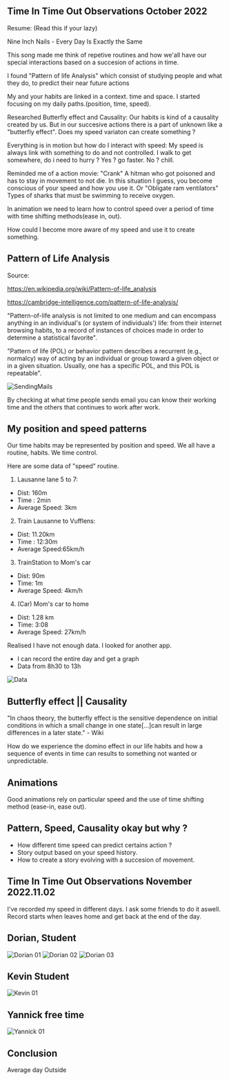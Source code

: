 ## Time In Time Out Observations October 2022

Resume: (Read this if your lazy)

Nine Inch Nails - Every Day Is Exactly the Same

This song made me think of repetive routines and how we'all have our special interactions based on a succesion of actions in time.

I found "Pattern of life Analysis" which consist of studying people and what they do, to predict their near future actions

My and your habits are linked in a context. time and space. I started focusing on my daily paths.(position, time, speed).

Researched Butterfly effect and Causality: Our habits is kind of a causality created by us. But in our succesive actions there is a part of unknown like a "butterfly effect". Does my speed variaton can create something ?

Everything is in motion but how do I interact with speed: My speed is always link with something to do and not controlled. I walk to get somewhere, do i need to hurry ? Yes ? go faster. No ? chill. 

Reminded me of a action movie: "Crank" A hitman who got poisoned and has to stay in movement to not die. In this situation I guess, you become conscious of your speed and how you use it. Or "Obligate ram ventilators" Types of sharks that must be swimming to receive oxygen.

In animation we need to learn how to control speed over a period of time with time shifting methods(ease in, out). 

How could I become more aware of my speed and use it to create something.

 
## Pattern of Life Analysis

Source:

https://en.wikipedia.org/wiki/Pattern-of-life_analysis

https://cambridge-intelligence.com/pattern-of-life-analysis/

"Pattern-of-life analysis is not limited to one medium and can encompass anything in an individual's (or system of individuals') life: from their internet browsing habits, to a record of instances of choices made in order to determine a statistical favorite".

 "Pattern of life (POL) or behavior pattern describes a recurrent (e.g., normalcy) way of acting by an individual or group toward a given object or in a given situation. Usually, one has a specific POL, and this POL is repeatable".

 ![SendingMails](https://cambridge-intelligence.com/wp-content/uploads/2021/01/6-scale-wrapping-by-time-of-day-min.png)

 By checking at what time people sends email you can know their working time and the others that continues to work after work.


## My position and speed patterns

Our time habits may be represented by position and speed.
We all have a routine, habits. We time control. 

Here are some data of "speed" routine.

1) Lausanne lane 5 to 7:
- Dist: 160m
- Time : 2min
- Average Speed: 3km

2) Train Lausanne to Vufflens:
- Dist: 11.20km
- Time : 12:30m
- Average Speed:65km/h

3) TrainStation to Mom's car
- Dist: 90m
- Time: 1m
- Average Speed: 4km/h

4) (Car) Mom's car to home
- Dist: 1.28 km
- Time: 3:08
- Average Speed: 27km/h

Realised I have not enough data. I looked for another app.

- I can record the entire day and get a graph
- Data from 8h30 to 13h

![Data](img/Geo-Tracker-2022-10-27-12-52-09.png)


## Butterfly effect || Causality

"In chaos theory, the butterfly effect is the sensitive dependence on initial conditions in which a small change in one state[...]can result in large differences in a later state." - Wiki

How do we experience the domino effect in our life habits and how a sequence of events in time can results to something not wanted or unpredictable.


## Animations

Good animations rely on particular speed and the use of time shifting method (ease-in, ease out).



 ## Pattern, Speed, Causality okay but why ?

 - How different time speed can predict certains action ?
 - Story output based on your speed history.
 - How to create a story evolving with a succesion of movement.


## Time In Time Out Observations November 2022.11.02

I've recorded my speed in different days. I ask some friends to do it aswell. Record starts when leaves home and get back at the end of the day.

## Dorian, Student
![Dorian 01](img/dorian01.png)
![Dorian 02](img/dorian02.png)
![Dorian 03](img/dorian03.png)


## Kevin Student
![Kevin 01](img/Kevin01.jpg)


## Yannick free time
![Yannick 01](img/Yannick.jpg)

## Conclusion

Average day Outside